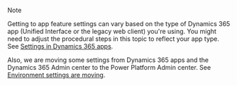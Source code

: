 > [!NOTE]
> Getting to app feature settings can vary based on the type of Dynamics 365 app (Unified Interface or the legacy web client) you're using. You might need to adjust the procedural steps in this topic to reflect your app type. See [Settings in Dynamics 365 apps](../admin/admin-settings.md#settings-in-dynamics-365-apps).
>
> Also, we are moving some settings from Dynamics 365 apps and the Dynamics 365 Admin center to the Power Platform Admin center. See [Environment settings are moving](../admin/admin-settings.md#environment-settings-are-moving).